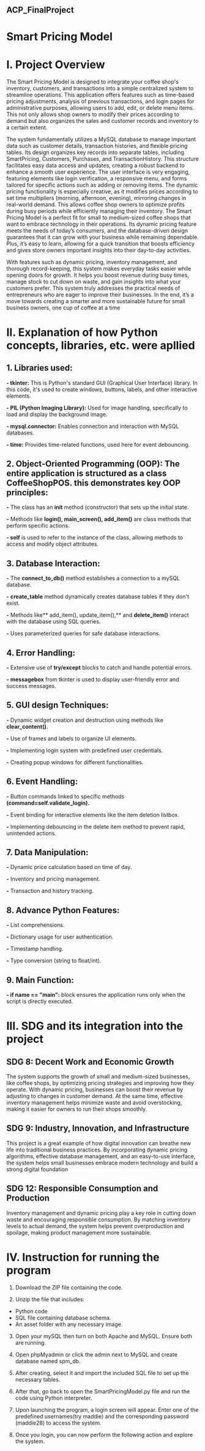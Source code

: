## ACP_FinalProject

# Smart Pricing Model

# I. Project Overview
  The Smart Pricing Model is designed to integrate your coffee shop's inventory, customers, and transactions into a simple centralized system to streamline operations. This application offers features such as time-based pricing adjustments, analysis of previous transactions, and login pages for administrative purposes, allowing users to add, edit, or delete menu items. This not only allows shop owners to modify their prices according to demand but also organizes the sales and customer records and inventory to a certain extent.

  The system fundamentally utilizes a MySQL database to manage important data such as customer details, transaction histories, and flexible pricing tables. Its design organizes key records into separate tables, including SmartPricing, Customers, Purchases, and TransactionHistory. This structure facilitates easy data access and updates, creating a robust backend to enhance a smooth user experience. The user interface is very engaging, featuring elements like login verification, a responsive menu, and forms tailored for specific actions such as adding or removing items. The dynamic pricing functionality is especially creative, as it modifies prices according to set time multipliers (morning, afternoon, evening), mirroring changes in real-world demand. This allows coffee shop owners to optimize profits during busy periods while efficiently managing their inventory. The Smart Pricing Model is a perfect fit for small to medium-sized coffee shops that want to embrace technology in their operations. Its dynamic pricing feature meets the needs of today’s consumers, and the database-driven design guarantees that it can grow with your business while remaining dependable. Plus, it’s easy to learn, allowing for a quick transition that boosts efficiency and gives store owners important insights into their day-to-day activities. 

  With features such as dynamic pricing, inventory management, and thorough record-keeping, this system makes everyday tasks easier while opening doors for growth. It helps you boost revenue during busy times, manage stock to cut down on waste, and gain insights into what your customers prefer. This system truly addresses the practical needs of entrepreneurs who are eager to improve their businesses. In the end, it’s a move towards creating a smarter and more sustainable future for small business owners, one cup of coffee at a time

# II. Explanation of how Python concepts, libraries, etc. were apllied
## 1. Libraries used:
**- tkinter:** This is Python's standard GUI (Graphical User Interface) library. In this code, it's used to create windows, buttons, labels, and other interactive elements.

**- PIL (Python Imaging Library):** Used for image handling, specifically to load and display the background image.

**- mysql.connector:** Enables connection and interaction with MySQL databases.

**- time:** Provides time-related functions, used here for event debouncing.

## 2. Object-Oriented Programming (OOP): The entire application is structured as a class **CoffeeShopPOS**. this demonstrates key OOP principles:
**-** The class has an __init__ method (constructor) that sets up the initial state.

**-** Methods like **login(), main_screen(), add_item()** are class methods that perform specific actions.

**- self** is used to refer to the instance of the class, allowing methods to access and modify object attributes.

## 3. Database Interaction:
**-** The **connect_to_db()** method establishes a connection to a mySQL database.

**-** **create_table** method dynamically creates database tables if they don't exist.

**-** Methods like** add_item(), update_item(),** and **delete_item()** interact with the database using SQL queries.

**-** Uses parameterized queries for safe database interactions.

## 4. Error Handling:
**-** Extensive use of **try/except** blocks to catch and handle potential errors.

**-** **messagebox** from tkinter is used to display user-friendly error and success messages.

## 5. GUI design Techniques:
**-** Dynamic widget creation and destruction using methods like **clear_content().**

**-** Use of frames and labels to organize UI elements.

**-** Implementing login system with predefined user credentials.

**-** Creating popup windows for different functionalities.

## 6. Event Handling:
**-** Button commands linked to specific methods **(command=self.validate_login).**

**-** Event binding for interactive elements like the item deletion listbox.

**-** Implementing debouncing in the delete item method to prevent rapid, unintended actions.

## 7. Data Manipulation:
**-** Dynamic price calculation based on time of day.

**-** Inventory and pricing management.

**-** Transaction and history tracking.

## 8.  Advance Python Features:
**-** List comprehensions.

**-** Dictionary usage for user authentication.

**-** Timestamp handling.

**-** Type conversion (string to float/int).

## 9. Main Function:
**- if __name__ == "__main__":** block ensures the application runs only when the script is directly executed.

# III. SDG and its integration into the project
## SDG 8: Decent Work and Economic Growth
  The system supports the growth of small and medium-sized businesses, like coffee shops, by optimizing pricing strategies and improving how they operate. With dynamic pricing, businesses can boost their revenue by adjusting to changes in customer demand. At the same time, effective inventory management helps minimize waste and avoid overstocking, making it easier for owners to run their shops smoothly.

## SDG 9: Industry, Innovation, and Infrastructure
  This project is a great example of how digital innovation can breathe new life into traditional business practices. By incorporating dynamic pricing algorithms, effective database management, and an easy-to-use interface, the system helps small businesses embrace modern technology and build a strong digital foundation

## SDG 12: Responsible Consumption and Production
  Inventory management and dynamic pricing play a key role in cutting down waste and encouraging responsible consumption. By matching inventory levels to actual demand, the system helps prevent overproduction and spoilage, making product management more sustainable.

# IV. Instruction for running the program
  1. Download the ZIP file containing the code.
  
  2. Unzip the file that includes:
  * Python code
  * SQL file containing database schema.
  * An asset folder with any necessary image.
  
  3. Open your mySQL then turn on both Apache and MySQL. Ensure both are running.
  
  4. Open phpMyadmin or click the admin next to MySQL and create database named spm_db.
  
  5. After creating, select it and import the included SQL file to set up the necessary tables.
 
  6. After that, go back to open the SmartPricingModel.py file and run the code using Python interpreter.
     
  7. Upon launching the program, a login screen will appear. Enter one of the predefined usernames(try maddie) and the corresponding password (maddie28) to access the system.
 
  8. Once you login, you can now perform the following action and explore the system.
